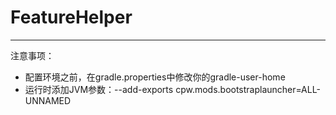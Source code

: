 # FeatureHelper

---

注意事项：
* 配置环境之前，在gradle.properties中修改你的gradle-user-home
* 运行时添加JVM参数：--add-exports cpw.mods.bootstraplauncher=ALL-UNNAMED

